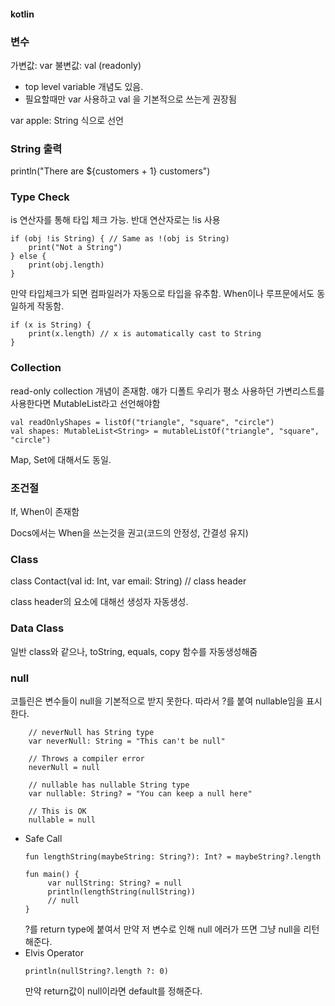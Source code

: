#### kotlin

### 변수
가변값: var
불변값: val (readonly)

- top level variable 개념도 있음.
- 필요할때만 var 사용하고 val 을 기본적으로 쓰는게 권장됨

var apple: String 식으로 선언

### String 출력
println("There are ${customers + 1} customers")

### Type Check

is 연산자를 통해 타입 체크 가능. 반대 연산자로는 !is 사용
```
if (obj !is String) { // Same as !(obj is String)
    print("Not a String")
} else {
    print(obj.length)
}
```

만약 타입체크가 되면 컴파일러가 자동으로 타입을 유추함. When이나 루프문에서도 동일하게 작동함.
```
if (x is String) {
    print(x.length) // x is automatically cast to String
}
```

### Collection
read-only collection 개념이 존재함. 얘가 디폴트
우리가 평소 사용하던 가변리스트를 사용한다면 MutableList라고 선언해야함

```
val readOnlyShapes = listOf("triangle", "square", "circle")
val shapes: MutableList<String> = mutableListOf("triangle", "square", "circle")
```

Map, Set에 대해서도 동일.

### 조건절

If, When이 존재함

Docs에서는 When을 쓰는것을 권고(코드의 안정성, 간결성 유지)

### Class

class Contact(val id: Int, var email: String) // class header

class header의 요소에 대해선 생성자 자동생성.

### Data Class

일반 class와 같으나, 
toString, equals, copy 함수를 자동생성해줌

### null

코틀린은 변수들이 null을 기본적으로 받지 못한다. 따라서 ?를 붙여 nullable임을 표시한다.
```
    // neverNull has String type
    var neverNull: String = "This can't be null"

    // Throws a compiler error
    neverNull = null

    // nullable has nullable String type
    var nullable: String? = "You can keep a null here"

    // This is OK  
    nullable = null
```

 - Safe Call
   ```
   fun lengthString(maybeString: String?): Int? = maybeString?.length

   fun main() { 
        var nullString: String? = null
        println(lengthString(nullString))
        // null
   }
   ```
   ?를 return type에 붙여서 만약 저 변수로 인해 null 에러가 뜨면 그냥 null을 리턴해준다.
- Elvis Operator
  ```
  println(nullString?.length ?: 0)
  ```
  만약 return값이 null이라면 default를 정해준다.


